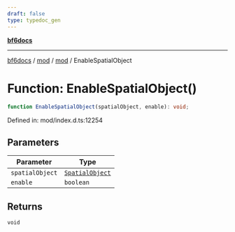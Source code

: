 ```yaml
---
draft: false
type: typedoc_gen
---
```


[**bf6docs**](../../../_index.md)

***

[bf6docs](../../../_index.md) / [mod](../../_index.md) / [mod](../_index.md) / EnableSpatialObject

# Function: EnableSpatialObject()

```ts
function EnableSpatialObject(spatialObject, enable): void;
```

Defined in: mod/index.d.ts:12254

## Parameters

| Parameter | Type |
| ------ | ------ |
| `spatialObject` | [`SpatialObject`](../SpatialObject/_index.md) |
| `enable` | `boolean` |

## Returns

`void`
